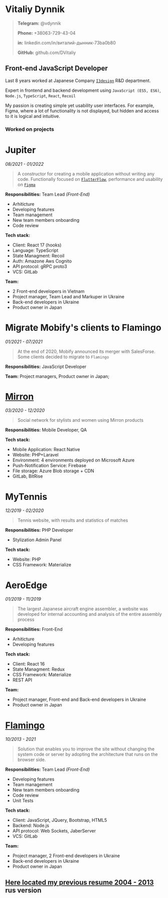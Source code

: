 # Vitaliy Dynnik
> **Telegram:** @vdynnik
> 
> **Phone:** +38063-729-43-04
>
> **in:** linkedin.com/in/виталий-дынник-73ba0b80
>
> **GitHub:** github.com/DVitaliy

## Front-end JavaScript Developer

Last 8 years worked at Japanese Company [`I3design`](https://i3design.jp/) R&D department.

Expert in frontend and backend development using `JavaScript (ES5, ES6)`, `Node.js`, `TypeScript`, `React`, `Recoil`

My passion is creating simple yet usability user interfaces. For example, Figma, where a lot of functionality is not displayed, but hidden and access to it is logical and intuitive.

### Worked on projects

# Jupiter
*08/2021 - 01/2022*
> A constructor for creating a mobile application without writing any code. 
Functionally focused on [`FlutterFlow`](https://flutterflow.io/), performance and usability on [`Figma`](https://figma.com/)

**Responsibilities:** Team Lead *(Front-End)*
- Arhiticture
- Developing features
- Team management
- New team members onboarding
- Code review

**Tech stack:** 
- Client: React 17 (hooks)
- Language: TypeScript
- State Managment: Recoil
- Auth: Amazone Aws Cognito
- API protocol: gRPC proto3
- VCS: GitLab

**Team:**
- 2 Front-end developers in Vietnam
- Project manager, Team Lead and Markuper in Ukraine
- Back-end developers in Ukraine
- Product owner in Japan

# Migrate Mobify's clients to Flamingo
*01/2021 - 07/2021*
> At the end of 2020, Mobify announced its merger with SalesForse. Some clients decided to migrate to `Flamingo`

**Responsibilities:** JavaScript Developer

**Team:** Project managers, Product owner in Japan;

# [Mirron](https://mirron.me/)
*03/2020 - 12/2020*
> Social network for stylists and women using Mirron products

**Responsibilities:** Mobile Developer, QA

**Tech stack:** 
- Mobile Application: React Native
- Website: PHP+Laravel
- Environment: 4 environments deployed on Microsoft Azure
- Push-Notification Service: Firebase
- File storage: Azure Blob storage + CDN
- GitLab, BitRise

# MyTennis
*12/2019 - 02/2020*
> Tennis website, with results and statistics of matches

**Responsibilities:** PHP Developer
- Stylization Admin Panel

**Tech stack:** 
- Website: PHP
- CSS Framework: Materialize 

# AeroEdge
*01/2019 - 11/2019*
> The largest Japanese aircraft engine assembler, a website was developed for internal accounting and analysis of the entire assembly process

**Responsibilities:** Front-End
- Arhiticture
- Developing features

**Tech stack:** 
- Client: React 16
- State Managment: Redux
- CSS Framework: Materialize 
- REST API

**Team:**
- Project manager, Front-end and Back-end developers in Ukraine
- Product owner in Japan

# [Flamingo](https://gomobile.jp/flamingo/)
*10/2013 - 2021*
> Solution that enables you to improve the site without changing the system code or server by adopting the architecture that runs on the browser side.

**Responsibilities:** Team Lead *(Front-End)*
- Developing features
- Team management
- New team members onboarding
- Code review
- Unit Tests

**Tech stack:** 
- Client: JavaScript, JQuery, Bootstrap, HTML5
- Backend: Node.js
- API protocol: Web Sockets, JaberServer
- VCS: GitLab

**Team:**
- Project manager, 2 Front-end developers in Ukraine
- Back-end developers in Ukraine
- Product owner in Japan


## [Here located my previous resume 2004 - 2013](https://docs.google.com/document/d/1qF33J355xaTBEPeAM_7q5OZX0n9tTGAcudeNuNGAWS4/) rus version

